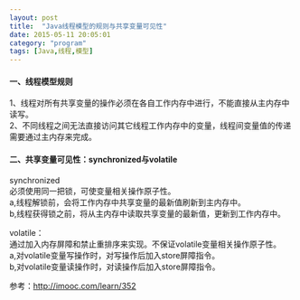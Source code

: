 ```yaml
---
layout: post
title:  "Java线程模型的规则与共享变量可见性"
date: 2015-05-11 20:05:01
category: "program"
tags: [Java,线程,模型]
---
```

#### 一、线程模型规则
1、线程对所有共享变量的操作必须在各自工作内存中进行，不能直接从主内存中读写。  
2、不同线程之间无法直接访问其它线程工作内存中的变量，线程间变量值的传递需要通过主内存来完成。<!-- more -->  

#### 二、共享变量可见性：synchronized与volatile
synchronized  
必须使用同一把锁，可使变量相关操作原子性。  
a,线程解锁前，会将工作内存中共享变量的最新值刷新到主内存中。  
b,线程获得锁之前，将从主内存中读取共享变量的最新值，更新到工作内存中。  

volatile：  
通过加入内存屏障和禁止重排序来实现。不保证volatile变量相关操作原子性。  
a,对volatile变量写操作时，对写操作后加入store屏障指令。  
b,对volatile变量读操作时，对读操作后加入store屏障指令。  

参考：http://imooc.com/learn/352  
